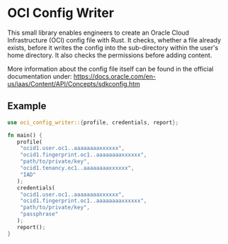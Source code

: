 # OCI Config Writer

This small library enables engineers to create an Oracle Cloud Infrastructure (OCI) config file with Rust. It checks, whether a file already exists, before it writes the config into the sub-directory within the user's home directory. It also checks the permissions before adding content.

More information about the config file itself can be found in the official documentation under: <https://docs.oracle.com/en-us/iaas/Content/API/Concepts/sdkconfig.htm>

## Example
```rust
use oci_config_writer::{profile, credentials, report};

fn main() {
   profile(
    "ocid1.user.oc1..aaaaaaaaxxxxxx",
    "ocid1.fingerprint.oc1..aaaaaaaaxxxxxx",
    "path/to/private/key",
    "ocid1.tenancy.oc1..aaaaaaaaxxxxxx",
    "IAD"
   );
   credentials(
    "ocid1.user.oc1..aaaaaaaaxxxxxx",
    "ocid1.fingerprint.oc1..aaaaaaaaxxxxxx",
    "path/to/private/key",
    "passphrase"
   );
   report();
}
```
